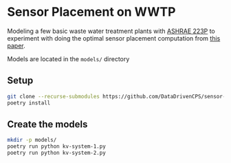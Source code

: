 # Sensor Placement on WWTP

Modeling a few basic waste water treatment plants with [ASHRAE 223P](https://open223.info) to experiment with doing the optimal sensor placement computation from [this paper](https://doi.org/10.1016/j.watres.2016.05.068).

Models are located in the `models/` directory

## Setup

```bash
git clone --recurse-submodules https://github.com/DataDrivenCPS/sensor-placement-223p
poetry install
```

## Create the models

```bash
mkdir -p models/
poetry run python kv-system-1.py
poetry run python kv-system-2.py
```
